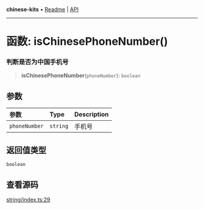 **chinese-kits** • [Readme](../README.md) \| [API](../globals.md)

***

# 函数: isChinesePhoneNumber()

### 判断是否为中国手机号

<a id="undefined" name="undefined"></a>

> **isChinesePhoneNumber**(`phoneNumber`): `boolean`

## 参数

| 参数 | Type | Description |
| :------ | :------ | :------ |
| `phoneNumber` | `string` | 手机号 |

## 返回值类型

`boolean`

## 查看源码

[string/index.ts:29](https://github.com/hacxy/chinese-kits/blob/5c621ab0a6cec1eb5e94454c7b7c22a7620aec4b/src/string/index.ts#L29)
